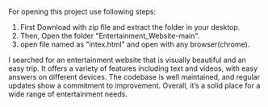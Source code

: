 For opening this project use following steps:

1) First Download with zip file and extract the folder in your desktop.
2) Then, Open the folder "Entertainment_Website-main".
3) open file named as "intex.html" and open with any browser(chrome).
   
I searched for an entertainment website that is visually beautiful and an easy trip. It offers a variety of features including text and videos, with easy answers on different devices. The codebase is well maintained, and regular updates show a commitment to improvement. Overall, it’s a solid place for a wide range of entertainment needs.
